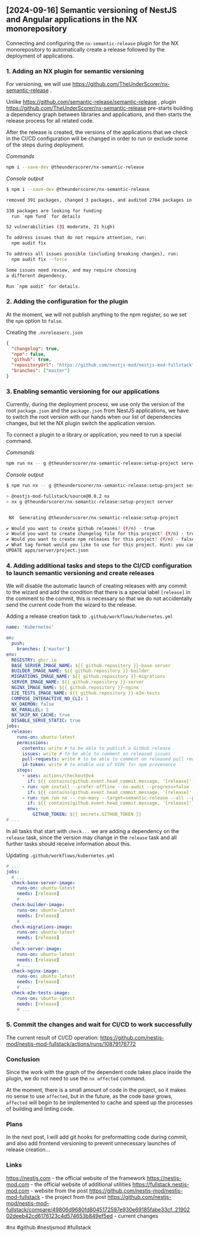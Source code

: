 ## [2024-09-16] Semantic versioning of NestJS and Angular applications in the NX monorepository

Connecting and configuring the `nx-semantic-release` plugin for the NX monorepository to automatically create a release followed by the deployment of applications.

### 1. Adding an NX plugin for semantic versioning

For versioning, we will use https://github.com/TheUnderScorer/nx-semantic-release .

Unlike https://github.com/semantic-release/semantic-release , plugin https://github.com/TheUnderScorer/nx-semantic-release pre-starts building a dependency graph between libraries and applications, and then starts the release process for all related code.

After the release is created, the versions of the applications that we check in the CI/CD configuration will be changed in order to run or exclude some of the steps during deployment.

_Commands_

```bash
npm i --save-dev @theunderscorer/nx-semantic-release
```

_Console output_

```bash
$ npm i --save-dev @theunderscorer/nx-semantic-release

removed 391 packages, changed 3 packages, and audited 2764 packages in 18s

330 packages are looking for funding
  run `npm fund` for details

52 vulnerabilities (31 moderate, 21 high)

To address issues that do not require attention, run:
  npm audit fix

To address all issues possible (including breaking changes), run:
  npm audit fix --force

Some issues need review, and may require choosing
a different dependency.

Run `npm audit` for details.
```

### 2. Adding the configuration for the plugin

At the moment, we will not publish anything to the npm register, so we set the `npm` option to `false`.

Creating the `.nxreleaserc.json`

```json
{
  "changelog": true,
  "npm": false,
  "github": true,
  "repositoryUrl": "https://github.com/nestjs-mod/nestjs-mod-fullstack",
  "branches": ["master"]
}
```

### 3. Enabling semantic versioning for our applications

Currently, during the deployment process, we use only the version of the root `package.json` and the `package.json` from NestJS applications, we have to switch the root version with our hands when our list of dependencies changes, but let the NX plugin switch the application version.

To connect a plugin to a library or application, you need to run a special command.

_Commands_

```bash
npm run nx -- g @theunderscorer/nx-semantic-release:setup-project server
```

_Console output_

```bash
$ npm run nx -- g @theunderscorer/nx-semantic-release:setup-project server

> @nestjs-mod-fullstack/source@0.0.2 nx
> nx g @theunderscorer/nx-semantic-release:setup-project server


 NX  Generating @theunderscorer/nx-semantic-release:setup-project

✔ Would you want to create github releases? (Y/n) · true
✔ Would you want to create changelog file for this project? (Y/n) · true
✔ Would you want to create npm releases for this project? (Y/n) · false
✔ What tag format would you like to use for this project. Hint: you can use ${PROJECT_NAME} and ${VERSION} tokens here. · ${PROJECT_NAME}-v${VERSION}
UPDATE apps/server/project.json
```

### 4. Adding additional tasks and steps to the CI/CD configuration to launch semantic versioning and create releases

We will disable the automatic launch of creating releases with any commit to the wizard and add the condition that there is a special label `[release]` in the comment to the commit, this is necessary so that we do not accidentally send the current code from the wizard to the release.

Adding a release creation task to `.github/workflows/kubernetes.yml`

```yaml
name: 'Kubernetes'

on:
  push:
    branches: ['master']
env:
  REGISTRY: ghcr.io
  BASE_SERVER_IMAGE_NAME: ${{ github.repository }}-base-server
  BUILDER_IMAGE_NAME: ${{ github.repository }}-builder
  MIGRATIONS_IMAGE_NAME: ${{ github.repository }}-migrations
  SERVER_IMAGE_NAME: ${{ github.repository }}-server
  NGINX_IMAGE_NAME: ${{ github.repository }}-nginx
  E2E_TESTS_IMAGE_NAME: ${{ github.repository }}-e2e-tests
  COMPOSE_INTERACTIVE_NO_CLI: 1
  NX_DAEMON: false
  NX_PARALLEL: 1
  NX_SKIP_NX_CACHE: true
  DISABLE_SERVE_STATIC: true
jobs:
  release:
    runs-on: ubuntu-latest
    permissions:
      contents: write # to be able to publish a GitHub release
      issues: write # to be able to comment on released issues
      pull-requests: write # to be able to comment on released pull requests
      id-token: write # to enable use of OIDC for npm provenance
    steps:
      - uses: actions/checkout@v4
        if: ${{ contains(github.event.head_commit.message, '[release]') }}
      - run: npm install --prefer-offline --no-audit --progress=false
        if: ${{ contains(github.event.head_commit.message, '[release]') }}
      - run: npm run nx -- run-many --target=semantic-release --all --parallel=1
        if: ${{ contains(github.event.head_commit.message, '[release]') }}
        env:
          GITHUB_TOKEN: ${{ secrets.GITHUB_TOKEN }}
# ...
```

In all tasks that start with `check...` we are adding a dependency on the `release` task, since the version may change in the `release` task and all further tasks should receive information about this.

Updating `.github/workflows/kubernetes.yml`

```yaml
# ...
jobs:
  # ...
  check-base-server-image:
    runs-on: ubuntu-latest
    needs: [release]
    # ...
  check-builder-image:
    runs-on: ubuntu-latest
    needs: [release]
    # ...
  check-migrations-image:
    runs-on: ubuntu-latest
    needs: [release]
    # ...
  check-server-image:
    runs-on: ubuntu-latest
    needs: [release]
    # ...
  check-nginx-image:
    runs-on: ubuntu-latest
    needs: [release]
    # ...
  check-e2e-tests-image:
    runs-on: ubuntu-latest
    needs: [release]
    # ...
```


### 5. Commit the changes and wait for CI/CD to work successfully

The current result of CI/CD operation: https://github.com/nestjs-mod/nestjs-mod-fullstack/actions/runs/10879176772

### Conclusion

Since the work with the graph of the dependent code takes place inside the plugin, we do not need to use the `nx affected` command.

At the moment, there is a small amount of code in the project, so it makes no sense to use `affected`, but in the future, as the code base grows, `affected` will begin to be implemented to cache and speed up the processes of building and linting code.

### Plans

In the next post, I will add git hooks for preformatting code during commit, and also add frontend versioning to prevent unnecessary launches of release creation...

### Links

https://nestjs.com - the official website of the framework
https://nestjs-mod.com - the official website of additional utilities
https://fullstack.nestjs-mod.com - website from the post
https://github.com/nestjs-mod/nestjs-mod-fullstack - the project from the post
https://github.com/nestjs-mod/nestjs-mod-fullstack/compare/49806d9680fd8045172597e930e69185fabe33cf..2190202deeb42cd6176123c4d574653b849ef5ed - current changes

#nx #github #nestjsmod #fullstack